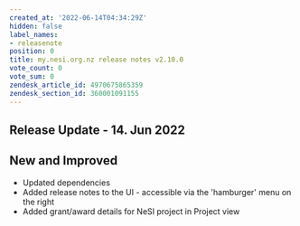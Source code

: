 ```yaml
---
created_at: '2022-06-14T04:34:29Z'
hidden: false
label_names:
- releasenote
position: 0
title: my.nesi.org.nz release notes v2.10.0
vote_count: 0
vote_sum: 0
zendesk_article_id: 4970675865359
zendesk_section_id: 360001091155
---
```


## Release Update - 14. Jun 2022

## New and Improved

-   Updated dependencies
-   Added release notes to the UI - accessible via the 'hamburger' menu
    on the right
-   Added grant/award details for NeSI project in Project view
